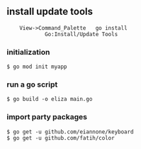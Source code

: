 ## install update tools

        View->Command_Palette   go install
                Go:Install/Update Tools


### initialization

    $ go mod init myapp

### run a go script

    $ go build -o eliza main.go

### import party packages

    $ go get -u github.com/eiannone/keyboard
    $ go get -u github.com/fatih/color





